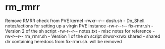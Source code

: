 # rm_rmrr
Remove RMRR check from PVE kernel
-rwxr--r-- dosh.sh       - Do_Shell. notes/actions for setting up a virgin PVE instance
-rw-r--r-- fix-rmrr.sh   - Version 2 of the sh script
-rw-r--r-- notes.txt     - misc notes for reference
-rw-r--r-- rm_rmrr.sh    - Version 1 of the sh script
drwxr-xrwx shared        - shared dir containing heredocs from fix-rmrr.sh. will be removed
